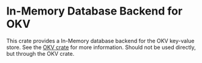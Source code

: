 # In-Memory Database Backend for OKV

This crate provides a In-Memory database backend for the OKV key-value store. See the [OKV crate](https://crates.io/crates/okv) for more information.
Should not be used directly, but through the OKV crate.